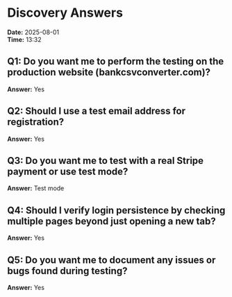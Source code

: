 # Discovery Answers

**Date:** 2025-08-01  
**Time:** 13:32

## Q1: Do you want me to perform the testing on the production website (bankcsvconverter.com)?
**Answer:** Yes

## Q2: Should I use a test email address for registration?
**Answer:** Yes

## Q3: Do you want me to test with a real Stripe payment or use test mode?
**Answer:** Test mode

## Q4: Should I verify login persistence by checking multiple pages beyond just opening a new tab?
**Answer:** Yes

## Q5: Do you want me to document any issues or bugs found during testing?
**Answer:** Yes